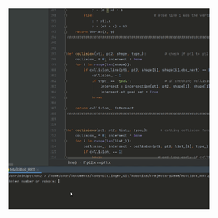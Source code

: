 <img src="https://github.com/CodyMDillinger/Robotics/blob/master/gifs/Multi_Bot_RRT.gif" width="400" height="400"/>
